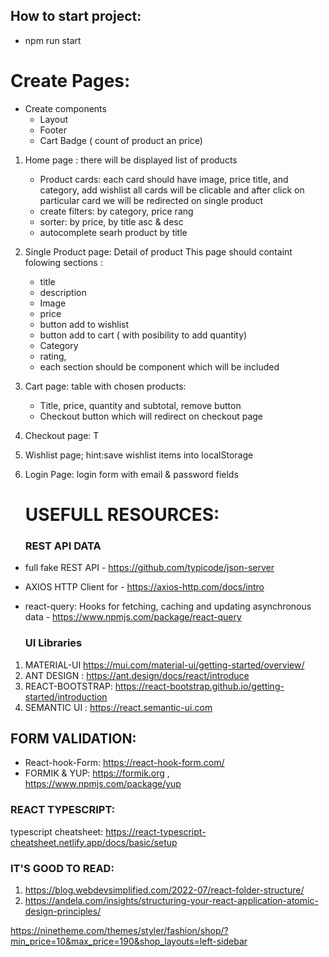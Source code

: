 ## How to start project:
* npm run start

# Create Pages:
* Create components
  * Layout
  * Footer
  * Cart Badge ( count of product an price)
1) Home page : there will be displayed list of products
   * Product cards: each card should have image, price title, and category, add wishlist
     all cards will be clicable and after click on particular card we will be redirected
     on single product
   - create filters: by category, price rang
   - sorter: by price, by title asc & desc
   - autocomplete searh product by title

2) Single Product page: Detail of product
   This page should containt folowing sections :
    - title
    - description
    - Image
    - price
    - button add to wishlist
    - button add to cart ( with posibility to add quantity)
    - Category 
    - rating,
   * each section should be component which will be included
4) Cart page:
   table with chosen products:
    -  Title, price, quantity and subtotal, remove button
    - Checkout button which will redirect on checkout page
5) Checkout page:
   T

6) Wishlist page;
   hint:save wishlist items into localStorage
3) Login Page:
   login form with email & password fields
   
   # USEFULL RESOURCES:
   ###  REST API DATA
* full fake REST API  - https://github.com/typicode/json-server
* AXIOS HTTP Client for  - https://axios-http.com/docs/intro
* react-query: Hooks for fetching, caching and updating asynchronous data -   https://www.npmjs.com/package/react-query

  ### UI Libraries
1) MATERIAL-UI https://mui.com/material-ui/getting-started/overview/
2) ANT DESIGN : https://ant.design/docs/react/introduce
3) REACT-BOOTSTRAP: https://react-bootstrap.github.io/getting-started/introduction
4) SEMANTIC UI : https://react.semantic-ui.com

## FORM VALIDATION:
* React-hook-Form: https://react-hook-form.com/
* FORMIK & YUP: https://formik.org , https://www.npmjs.com/package/yup
### REACT TYPESCRIPT:
typescript cheatsheet: https://react-typescript-cheatsheet.netlify.app/docs/basic/setup

 ### IT'S GOOD TO READ:
1) https://blog.webdevsimplified.com/2022-07/react-folder-structure/
2) https://andela.com/insights/structuring-your-react-application-atomic-design-principles/

  https://ninetheme.com/themes/styler/fashion/shop/?min_price=10&max_price=190&shop_layouts=left-sidebar